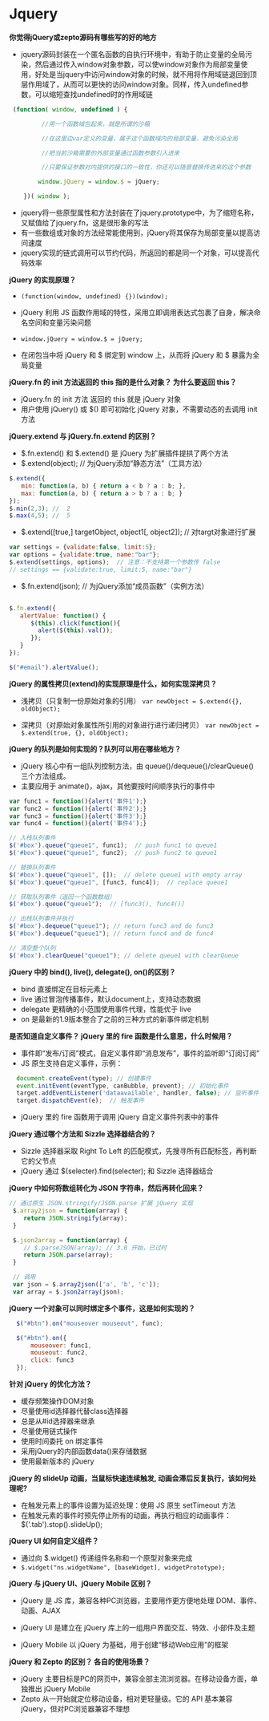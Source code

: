 # Jquery

**你觉得jQuery或zepto源码有哪些写的好的地方**

- jquery源码封装在一个匿名函数的自执行环境中，有助于防止变量的全局污染，然后通过传入window对象参数，可以使window对象作为局部变量使用，好处是当jquery中访问window对象的时候，就不用将作用域链退回到顶层作用域了，从而可以更快的访问window对象。同样，传入undefined参数，可以缩短查找undefined时的作用域链

```js
 (function( window, undefined ) {

         //用一个函数域包起来，就是所谓的沙箱

         //在这里边var定义的变量，属于这个函数域内的局部变量，避免污染全局

         //把当前沙箱需要的外部变量通过函数参数引入进来

         //只要保证参数对内提供的接口的一致性，你还可以随意替换传进来的这个参数

        window.jQuery = window.$ = jQuery;

    })( window );
```

- jquery将一些原型属性和方法封装在了jquery.prototype中，为了缩短名称，又赋值给了jquery.fn，这是很形象的写法
- 有一些数组或对象的方法经常能使用到，jQuery将其保存为局部变量以提高访问速度
- jquery实现的链式调用可以节约代码，所返回的都是同一个对象，可以提高代码效率


**jQuery 的实现原理？**

- `(function(window, undefined) {})(window);`
- jQuery 利用 JS 函数作用域的特性，采用立即调用表达式包裹了自身，解决命名空间和变量污染问题

- `window.jQuery = window.$ = jQuery;`
- 在闭包当中将 jQuery 和 $ 绑定到 window 上，从而将 jQuery 和 $ 暴露为全局变量

**jQuery.fn 的 init 方法返回的 this 指的是什么对象？ 为什么要返回 this？**

* jQuery.fn 的 init 方法 返回的 this 就是 jQuery 对象
* 用户使用 jQuery() 或 $() 即可初始化 jQuery 对象，不需要动态的去调用 init 方法

**jQuery.extend 与 jQuery.fn.extend 的区别？**

* $.fn.extend() 和 $.extend() 是 jQuery 为扩展插件提拱了两个方法
* $.extend(object); // 为jQuery添加“静态方法”（工具方法）

```js
$.extend({
　　min: function(a, b) { return a < b ? a : b; },
　　max: function(a, b) { return a > b ? a : b; }
});
$.min(2,3); //  2
$.max(4,5); //  5
```
 * $.extend([true,] targetObject, object1[, object2]); // 对targt对象进行扩展
 ```js
var settings = {validate:false, limit:5};
var options = {validate:true, name:"bar"};
$.extend(settings, options);  // 注意：不支持第一个参数传 false
// settings == {validate:true, limit:5, name:"bar"}
```

* $.fn.extend(json); // 为jQuery添加“成员函数”（实例方法）

```js

$.fn.extend({
   alertValue: function() {
      $(this).click(function(){
        alert($(this).val());
      });
   }
});

$("#email").alertValue();
```

**jQuery 的属性拷贝(extend)的实现原理是什么，如何实现深拷贝？**

- 浅拷贝（只复制一份原始对象的引用）
`var newObject = $.extend({}, oldObject);`

- 深拷贝（对原始对象属性所引用的对象进行进行递归拷贝）
`var newObject = $.extend(true, {}, oldObject);`

**jQuery 的队列是如何实现的？队列可以用在哪些地方？**

* jQuery 核心中有一组队列控制方法，由 queue()/dequeue()/clearQueue() 三个方法组成。
* 主要应用于 animate()，ajax，其他要按时间顺序执行的事件中

```javascript
var func1 = function(){alert('事件1');}
var func2 = function(){alert('事件2');}
var func3 = function(){alert('事件3');}
var func4 = function(){alert('事件4');}

// 入栈队列事件
$('#box').queue("queue1", func1);  // push func1 to queue1
$('#box').queue("queue1", func2);  // push func2 to queue1

// 替换队列事件
$('#box').queue("queue1", []);  // delete queue1 with empty array
$('#box').queue("queue1", [func3, func4]);  // replace queue1

// 获取队列事件（返回一个函数数组）
$('#box').queue("queue1");  // [func3(), func4()]

// 出栈队列事件并执行
$('#box').dequeue("queue1"); // return func3 and do func3
$('#box').dequeue("queue1"); // return func4 and do func4

// 清空整个队列
$('#box').clearQueue("queue1"); // delete queue1 with clearQueue
```

**jQuery 中的 bind(), live(), delegate(), on()的区别？**


* bind 直接绑定在目标元素上
* live 通过冒泡传播事件，默认document上，支持动态数据
* delegate 更精确的小范围使用事件代理，性能优于 live
* on 是最新的1.9版本整合了之前的三种方式的新事件绑定机制

**是否知道自定义事件？ jQuery 里的 fire 函数是什么意思，什么时候用？**

* 事件即“发布/订阅”模式，自定义事件即“消息发布”，事件的监听即“订阅订阅”
* JS 原生支持自定义事件，示例：

```javascript
  document.createEvent(type); // 创建事件
  event.initEvent(eventType, canBubble, prevent); // 初始化事件
  target.addEventListener('dataavailable', handler, false); // 监听事件
  target.dispatchEvent(e);  // 触发事件
```

- jQuery 里的 fire 函数用于调用 jQuery 自定义事件列表中的事件


**jQuery 通过哪个方法和 Sizzle 选择器结合的？**


* Sizzle 选择器采取 Right To Left 的匹配模式，先搜寻所有匹配标签，再判断它的父节点
* jQuery 通过 $(selecter).find(selecter); 和 Sizzle 选择器结合

**jQuery 中如何将数组转化为 JSON 字符串，然后再转化回来？**

```javascript
// 通过原生 JSON.stringify/JSON.parse 扩展 jQuery 实现
 $.array2json = function(array) {
    return JSON.stringify(array);
 }

 $.json2array = function(array) {
    // $.parseJSON(array); // 3.0 开始，已过时
    return JSON.parse(array);
 }

 // 调用
 var json = $.array2json(['a', 'b', 'c']);
 var array = $.json2array(json);
```

**jQuery 一个对象可以同时绑定多个事件，这是如何实现的？**

```javascript
  $("#btn").on("mouseover mouseout", func);

  $("#btn").on({
      mouseover: func1,
      mouseout: func2,
      click: func3
  });
```

**针对 jQuery 的优化方法？**

* 缓存频繁操作DOM对象
* 尽量使用id选择器代替class选择器
* 总是从#id选择器来继承
* 尽量使用链式操作
* 使用时间委托 on 绑定事件
* 采用jQuery的内部函数data()来存储数据
* 使用最新版本的 jQuery

**jQuery 的 slideUp 动画，当鼠标快速连续触发, 动画会滞后反复执行，该如何处理呢?**

* 在触发元素上的事件设置为延迟处理：使用 JS 原生 setTimeout 方法
* 在触发元素的事件时预先停止所有的动画，再执行相应的动画事件：$('.tab').stop().slideUp();

**jQuery UI 如何自定义组件？**

- 通过向 $.widget() 传递组件名称和一个原型对象来完成
- `$.widget("ns.widgetName", [baseWidget], widgetPrototype);`

**jQuery 与 jQuery UI、jQuery Mobile 区别？**

* jQuery 是 JS 库，兼容各种PC浏览器，主要用作更方便地处理 DOM、事件、动画、AJAX

* jQuery UI 是建立在 jQuery 库上的一组用户界面交互、特效、小部件及主题

* jQuery Mobile 以 jQuery 为基础，用于创建“移动Web应用”的框架

**jQuery 和 Zepto 的区别？ 各自的使用场景？**


* jQuery 主要目标是PC的网页中，兼容全部主流浏览器。在移动设备方面，单独推出 jQuery Mobile
* Zepto 从一开始就定位移动设备，相对更轻量级。它的 API 基本兼容 jQuery，但对PC浏览器兼容不理想

